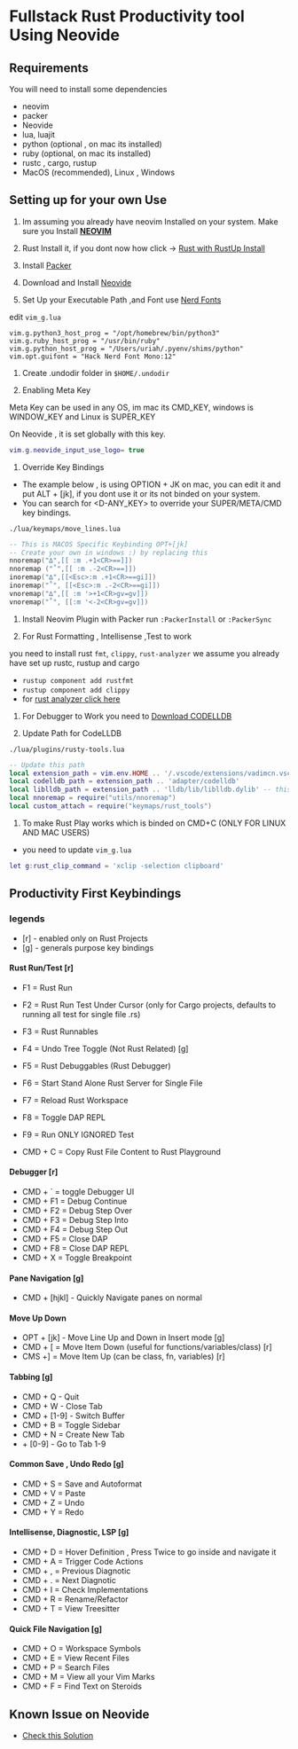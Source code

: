 # Fullstack Rust Productivity tool Using Neovide

## Requirements

You will need to install some dependencies
- neovim
- packer
- Neovide
- lua, luajit
- python (optional , on mac its installed)
- ruby (optional, on mac its installed)
- rustc , cargo, rustup
- MacOS (recommended), Linux , Windows


## Setting up for your own Use
1. Im assuming you already have neovim Installed on your system. Make sure you Install **[NEOVIM](https://neovim.io)**

1. Rust Install it, if you dont now how click ->  [Rust with RustUp Install](https://www.rust-lang.org/tools/install)

1. Install [Packer](https://github.com/wbthomason/packer.nvim)

1. Download and Install [Neovide](https://github.com/neovide/neovide/releases)

1. Set Up your Executable Path ,and Font use [Nerd Fonts](https://www.nerdfonts.com/font-downloads)

edit `vim_g.lua`

```
vim.g.python3_host_prog = "/opt/homebrew/bin/python3"
vim.g.ruby_host_prog = "/usr/bin/ruby"
vim.g.python_host_prog = "/Users/uriah/.pyenv/shims/python"
vim.opt.guifont = "Hack Nerd Font Mono:12"
```

1. Create .undodir folder in `$HOME/.undodir`

1. Enabling Meta Key

Meta Key can be used in any OS, im mac its CMD_KEY, windows is WINDOW_KEY and Linux is SUPER_KEY

On Neovide , it is set globally with this key.

```lua
vim.g.neovide_input_use_logo= true
```

1. Override Key Bindings

- The example below , is using OPTION + JK on mac, you can edit it and put ALT +  [jk], if you dont use it or its  not binded on your system.
- You can search for <D-ANY_KEY> to override your SUPER/META/CMD key bindings.

`./lua/keymaps/move_lines.lua`
```lua
-- This is MACOS Specific Keybinding OPT+[jk]
-- Create your own in windows :) by replacing this
nnoremap("∆",[[ :m .+1<CR>==]])
nnoremap ("˚",[[ :m .-2<CR>==]])
inoremap("∆",[[<Esc>:m .+1<CR>==gi]])
inoremap("˚", [[<Esc>:m .-2<CR>==gi]])
vnoremap("∆",[[ :m '>+1<CR>gv=gv]])
vnoremap("˚", [[:m '<-2<CR>gv=gv]])
```

1. Install Neovim Plugin with Packer run `:PackerInstall` or `:PackerSync`

1. For Rust Formatting , Intellisense ,Test to work

you need to install rust `fmt`, `clippy`, `rust-analyzer` we assume you already have set up rustc, rustup and cargo

- `rustup component add rustfmt`
-  `rustup component add clippy`
- for [rust analyzer click here](https://rust-analyzer.github.io/manual.html#rust-analyzer-language-server-binary)

1. For Debugger to Work you need to [Download CODELLDB](https://marketplace.visualstudio.com/items?itemName=vadimcn.vscode-lldb)

1. Update Path for CodeLLDB

`./lua/plugins/rusty-tools.lua`

```lua
-- Update this path
local extension_path = vim.env.HOME .. '/.vscode/extensions/vadimcn.vscode-lldb-1.6.10/'
local codelldb_path = extension_path .. 'adapter/codelldb'
local liblldb_path = extension_path .. 'lldb/lib/liblldb.dylib' -- this is a  *.so file on windows/linux
local nnoremap = require("utils/nnoremap")
local custom_attach = require("keymaps/rust_tools")
```

1. To make Rust Play works which is binded on CMD+C (ONLY FOR LINUX AND MAC USERS)

-  you need to update `vim_g.lua`

```lua
let g:rust_clip_command = 'xclip -selection clipboard'
```

## Productivity First Keybindings

###  legends
- [r] - enabled only on Rust Projects
- [g] - generals purpose key bindings
#### Rust Run/Test [r]
- F1 = Rust Run
- F2 = Rust Run Test Under Cursor (only for Cargo projects, defaults to running all test for single file .rs)
- F3 = Rust Runnables
- F4 = Undo Tree Toggle (Not Rust Related) [g]
- F5 = Rust Debuggables (Rust Debugger)
- F6 = Start Stand Alone Rust Server for Single File
- F7 = Reload Rust Workspace
- F8 = Toggle DAP REPL
- F9 = Run ONLY IGNORED Test

- CMD + C = Copy Rust File Content to Rust Playground

#### Debugger [r]
- CMD + ` = toggle Debugger UI
- CMD + F1 = Debug Continue
- CMD + F2 = Debug Step Over
- CMD + F3 = Debug Step Into
- CMD + F4 = Debug Step Out
- CMD + F5 = Close DAP
- CMD + F8 = Close DAP REPL
- CMD + X = Toggle Breakpoint

#### Pane Navigation [g]
- CMD + [hjkl] - Quickly Navigate panes on normal

#### Move Up Down
- OPT + [jk] - Move Line Up and Down in Insert mode [g]
- CMD + [ = Move Item Down (useful for functions/variables/class) [r]
- CMS +] = Move Item Up (can be class, fn, variables) [r]

#### Tabbing [g]
- CMD + Q - Quit
- CMD + W - Close Tab
- CMD + [1-9] - Switch Buffer
- CMD + B = Toggle Sidebar
- CMD + N = Create New Tab
- <LEADER> + [0-9] - Go to Tab 1-9

#### Common Save , Undo Redo [g]
- CMD + S = Save and Autoformat
- CMD + V = Paste
- CMD + Z = Undo
- CMD + Y = Redo

#### Intellisense, Diagnostic, LSP [g]
- CMD + D = Hover Definition , Press Twice to go inside and navigate it
- CMD + A = Trigger Code Actions
- CMD + , = Previous Diagnotic
- CMD + . = Next Diagnotic
- CMD + I = Check Implementations
- CMD + R = Rename/Refactor
- CMD + T = View Treesitter

#### Quick File Navigation [g]

- CMD + O = Workspace Symbols
- CMD + E = View Recent Files
- CMD + P = Search Files
- CMD + M = View all your Vim Marks
- CMD + F = Find Text on Steroids

## Known Issue on Neovide

- [Check this Solution](https://github.com/neovide/neovide/issues/1230)

